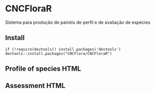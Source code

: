 # CNCFloraR
Sistema para produção de painéis de perfil e de avaliação de espécies

## Install

```
if (!require(devtools)) install.packages('devtools')
devtools::install.packages("CNCFlora/CNCFloraR")

```

## Profile of species HTML

## Assessment HTML
